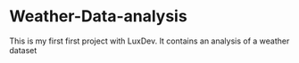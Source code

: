 # Weather-Data-analysis
This is my first first project with LuxDev. It contains an analysis of a weather dataset
